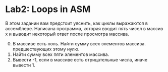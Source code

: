 # Lab2: Loops in ASM
В этом задании вам предстоит уяснить, как циклы выражаются в ассемблере.
Написана программа, которая вводит пять чисел в массив x и выводит некоторый ответ после просмотра массива.

0. В массиве есть ноль. Найти сумму всех элементов массива. предшествующих этому нулю.
1. Найти сумму всех пяти элементов массива. 
2. Вывести -1, если в массиве есть отрицательные числа, иначе вывести 1.

